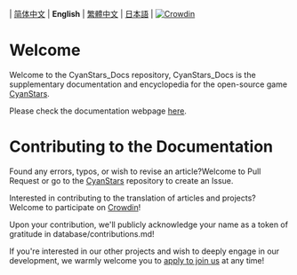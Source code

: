 \| [简体中文](README.md) | **English** | [繁體中文](README_zh-Hant.md) | [日本語](README_ja.md) | [![Crowdin](https://badges.crowdin.net/cyanstars/localized.svg)](https://crowdin.com/project/cyanstars)

# Welcome

Welcome to the CyanStars_Docs repository, CyanStars_Docs is the supplementary documentation and encyclopedia for the open-source game [CyanStars](https://github.com/IPOL-Studio/CyanStars).

Please check the documentation webpage [here](https://ipol-studio.github.io/CyanStars_Docs).

# Contributing to the Documentation

Found any errors, typos, or wish to revise an article?Welcome to Pull Request or go to the [CyanStars](https://github.com/IPOL-Studio/CyanStars) repository to create an Issue.

Interested in contributing to the translation of articles and projects?Welcome to participate on [Crowdin](https://crowdin.com/project/cyanstars)!

Upon your contribution, we'll publicly acknowledge your name as a token of gratitude in database/contributions.md!

If you're interested in our other projects and wish to deeply engage in our development, we warmly welcome you to [apply to join us](http://chenluan.mikecrm.com/JeKq3DU) at any time!
